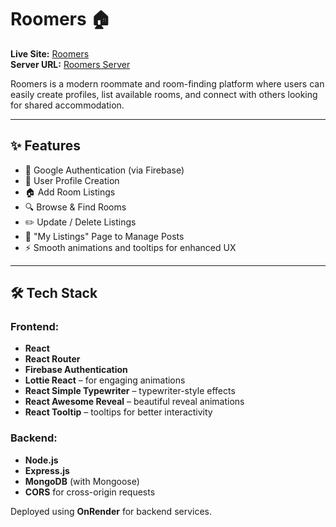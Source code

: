 # Roomers 🏠

**Live Site:** [Roomers](https://room-mate-finder-auth-d2af4.web.app/)  
**Server URL:** [Roomers Server](https://room-mate-finder-server.onrender.com/)

Roomers is a modern roommate and room-finding platform where users can easily create profiles, list available rooms, and connect with others looking for shared accommodation.

---

## ✨ Features

- 🔐 Google Authentication (via Firebase)
- 👤 User Profile Creation
- 🏠 Add Room Listings
- 🔍 Browse & Find Rooms
- ✏️ Update / Delete Listings
- 📄 "My Listings" Page to Manage Posts
- ⚡ Smooth animations and tooltips for enhanced UX

---

## 🛠 Tech Stack

### Frontend:
- **React**
- **React Router**
- **Firebase Authentication**
- **Lottie React** – for engaging animations
- **React Simple Typewriter** – typewriter-style effects
- **React Awesome Reveal** – beautiful reveal animations
- **React Tooltip** – tooltips for better interactivity

### Backend:
- **Node.js**
- **Express.js**
- **MongoDB** (with Mongoose)
- **CORS** for cross-origin requests

Deployed using **OnRender** for backend services.